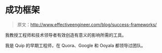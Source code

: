 # 成功框架

> 原文：<http://www.effectiveengineer.com/blog/success-frameworks/>

我教授工程师和技术领导者有效创造有意义的影响所需的工具。

我是 Quip 的早期工程师，在 Quora、Google 和 Ooyala 都领导过团队。